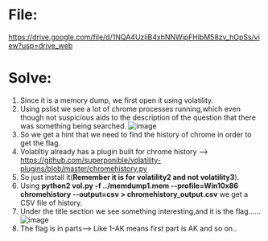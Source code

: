 # File: 
https://drive.google.com/file/d/1NQA4UzliB4xhNNWipFHlbM58zv_hOpSs/view?usp=drive_web

# Solve:  
1) Since it is a memory dump, we first open it using volatility.
2) Using pslist we see a lot of chrome processes running,which even though not suspicious aids to the description of the question that there was something being searched.
![image](https://github.com/7h4nd5RG0d/Forensics/assets/128285431/1e21edf9-7a50-426c-a65a-55f01537c915)
3) So we get a hint that we need to find the history of chrome in order to get the flag.
4) Volatiltiy already has a plugin built for chrome history --> https://github.com/superponible/volatility-plugins/blob/master/chromehistory.py
5) So just install it(**Remember it is for volatility2 and not volatility3**).
6) Using **python2 vol.py -f ../memdump1.mem --profile=Win10x86 chromehistory --output=csv > chromehistory_output.csv** we get a CSV file of history.
7) Under the title section we see something interesting,and it is the flag......
![image](https://github.com/7h4nd5RG0d/Forensics/assets/128285431/501953d8-18c9-45de-bcd5-31cfd33c81d9)
8) The flag is in parts--> Like 1-AK means first part is AK and so on..

